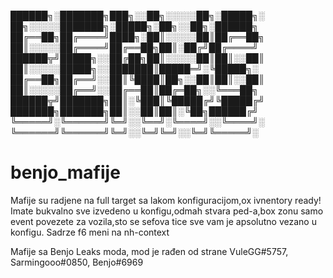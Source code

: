 
██████╗░███████╗███╗░░██╗░░░░░██╗░█████╗░  ██╗░░░░░███████╗░█████╗░██╗░░██╗░██████╗
██╔══██╗██╔════╝████╗░██║░░░░░██║██╔══██╗  ██║░░░░░██╔════╝██╔══██╗██║░██╔╝██╔════╝
██████╦╝█████╗░░██╔██╗██║░░░░░██║██║░░██║  ██║░░░░░█████╗░░███████║█████═╝░╚█████╗░
██╔══██╗██╔══╝░░██║╚████║██╗░░██║██║░░██║  ██║░░░░░██╔══╝░░██╔══██║██╔═██╗░░╚═══██╗
██████╦╝███████╗██║░╚███║╚█████╔╝╚█████╔╝  ███████╗███████╗██║░░██║██║░╚██╗██████╔╝
╚═════╝░╚══════╝╚═╝░░╚══╝░╚════╝░░╚════╝░  ╚══════╝╚══════╝╚═╝░░╚═╝╚═╝░░╚═╝╚═════╝░

# benjo_mafije
Mafije su radjene na full target sa lakom konfiguracijom,ox ivnentory ready! Imate bukvalno sve izvedeno u konfigu,odmah stvara ped-a,box zonu samo event povezete za vozila,sto se sefova tice sve vam je apsolutno vezano u konfigu. Sadrze f6 meni na nh-context

Mafije sa Benjo Leaks moda, mod je rađen od strane VuleGG#5757, Sarmingooo#0850, Benjo#6969
